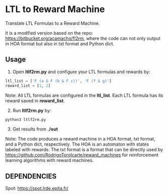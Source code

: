 # LTL to Reward Machine

Translate LTL Formulas to a Reward Machine.

It is a modified version based on the repo: https://bitbucket.org/acamacho/fl2rm, where the code can not only output in HOA format but also in txt format and Python dict.

## Usage
1. Open **ltlf2rm.py** and configure your LTL formulas and rewards by:
```python
ltl_list = ['F (a & F (b & F c))', 'F (f & g)'] 
reward_list = [1, 2]  
```
Note: All LTL formulas are configured in the **ltl_list**. Each LTL formula has its reward saved in **reward_list**.

2. Run **ltlf2rm.py** by:
```python
python3 ltlf2rm.py
```

3. Get results from **./out**

Note: The code produces a reward machine in a HOA format, txt format, and a Python dict, respectively. 
The HOA is an automaton with states labeled with rewards.
The txt format is a format that can be directly used by https://github.com/RodrigoToroIcarte/reward_machines for reinforcement learning algorithms with reward machines.

## DEPENDENCIES
Spot: https://spot.lrde.epita.fr/
